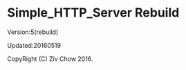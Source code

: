 Simple_HTTP_Server Rebuild
==========================
Version:5(rebuild)

Updated:20160519

CopyRight (C) Ziv Chow 2016.


